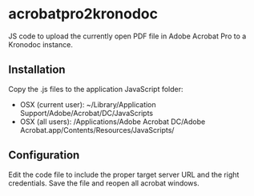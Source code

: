 # acrobatpro2kronodoc

JS code to upload the currently open PDF file in Adobe Acrobat Pro to a Kronodoc instance.

## Installation

Copy the .js files to the application JavaScript folder:

* OSX (current user): ~/Library/Application Support/Adobe/Acrobat/DC/JavaScripts
* OSX (all users): /Applications/Adobe Acrobat DC/Adobe Acrobat.app/Contents/Resources/JavaScripts/

## Configuration

Edit the code file to include the proper target server URL and the right credentials. Save the file and reopen all acrobat windows.
